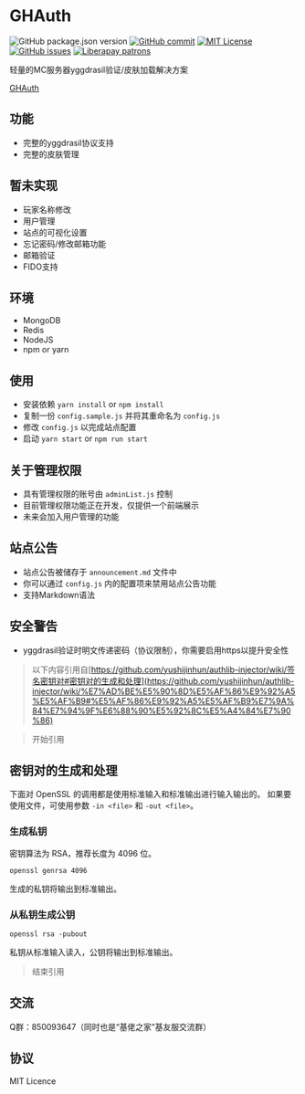 GHAuth
========

![GitHub package.json version](https://img.shields.io/github/package-json/v/daidr/ghauth?style=flat-square)
[![GitHub commit](https://img.shields.io/github/last-commit/daidr/ghauth?style=flat-square)](https://github.com/daidr/ghauth/commit/master)
[![MIT License](https://img.shields.io/badge/license-MIT-yellowgreen.svg?style=flat-square)](https://github.com/daidr/ghauth/blob/master/LICENSE)
[![GitHub issues](https://img.shields.io/github/issues/daidr/ghauth?style=flat-square)](https://github.com/daidr/ghauth/issues)
[![Liberapay patrons](https://img.shields.io/liberapay/patrons/daidr?label=liberapay%20patrons&style=flat-square)](https://liberapay.com/daidr/)

轻量的MC服务器yggdrasil验证/皮肤加载解决方案

[GHAuth](https://auth.daidr.me)

## 功能
* 完整的yggdrasil协议支持
* 完整的皮肤管理

## 暂未实现
* 玩家名称修改
* 用户管理
* 站点的可视化设置
* 忘记密码/修改邮箱功能
* 邮箱验证
* FIDO支持

## 环境
* MongoDB
* Redis
* NodeJS
* npm or yarn

## 使用
* 安装依赖 `yarn install` or `npm install`
* 复制一份 `config.sample.js` 并将其重命名为 `config.js`
* 修改 `config.js` 以完成站点配置
* 启动 `yarn start` or `npm run start`

## 关于管理权限
* 具有管理权限的账号由 `adminList.js` 控制
* 目前管理权限功能正在开发，仅提供一个前端展示
* 未来会加入用户管理的功能

## 站点公告
* 站点公告被储存于 `announcement.md` 文件中
* 你可以通过 `config.js` 内的配置项来禁用站点公告功能
* 支持Markdown语法

## 安全警告
* yggdrasil验证时明文传递密码（协议限制），你需要启用https以提升安全性

> 以下内容引用自[https://github.com/yushijinhun/authlib-injector/wiki/签名密钥对#密钥对的生成和处理](https://github.com/yushijinhun/authlib-injector/wiki/%E7%AD%BE%E5%90%8D%E5%AF%86%E9%92%A5%E5%AF%B9#%E5%AF%86%E9%92%A5%E5%AF%B9%E7%9A%84%E7%94%9F%E6%88%90%E5%92%8C%E5%A4%84%E7%90%86)

> 开始引用

## 密钥对的生成和处理

下面对 OpenSSL 的调用都是使用标准输入和标准输出进行输入输出的。
如果要使用文件，可使用参数 `-in <file>` 和 `-out <file>`。

### 生成私钥
密钥算法为 RSA，推荐长度为 4096 位。

```
openssl genrsa 4096
```

生成的私钥将输出到标准输出。

### 从私钥生成公钥
```
openssl rsa -pubout
```

私钥从标准输入读入，公钥将输出到标准输出。

> 结束引用

## 交流
Q群：850093647（同时也是“基佬之家”基友服交流群）

## 协议
MIT Licence
